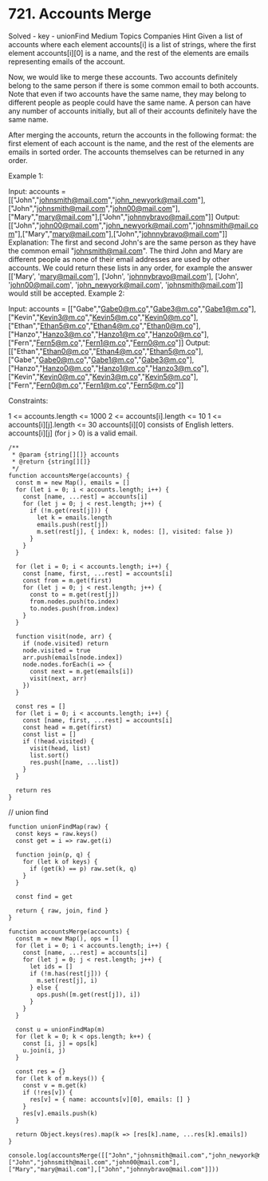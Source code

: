 # 721. Accounts Merge

Solved - key - unionFind
Medium
Topics
Companies
Hint
Given a list of accounts where each element accounts[i] is a list of strings, where the first element accounts[i][0] is a name, and the rest of the elements are emails representing emails of the account.

Now, we would like to merge these accounts. Two accounts definitely belong to the same person if there is some common email to both accounts. Note that even if two accounts have the same name, they may belong to different people as people could have the same name. A person can have any number of accounts initially, but all of their accounts definitely have the same name.

After merging the accounts, return the accounts in the following format: the first element of each account is the name, and the rest of the elements are emails in sorted order. The accounts themselves can be returned in any order.

Example 1:

Input: accounts = [["John","johnsmith@mail.com","john_newyork@mail.com"],["John","johnsmith@mail.com","john00@mail.com"],["Mary","mary@mail.com"],["John","johnnybravo@mail.com"]]
Output: [["John","john00@mail.com","john_newyork@mail.com","johnsmith@mail.com"],["Mary","mary@mail.com"],["John","johnnybravo@mail.com"]]
Explanation:
The first and second John's are the same person as they have the common email "johnsmith@mail.com".
The third John and Mary are different people as none of their email addresses are used by other accounts.
We could return these lists in any order, for example the answer [['Mary', 'mary@mail.com'], ['John', 'johnnybravo@mail.com'], 
['John', 'john00@mail.com', 'john_newyork@mail.com', 'johnsmith@mail.com']] would still be accepted.
Example 2:

Input: accounts = [["Gabe","Gabe0@m.co","Gabe3@m.co","Gabe1@m.co"],["Kevin","Kevin3@m.co","Kevin5@m.co","Kevin0@m.co"],["Ethan","Ethan5@m.co","Ethan4@m.co","Ethan0@m.co"],["Hanzo","Hanzo3@m.co","Hanzo1@m.co","Hanzo0@m.co"],["Fern","Fern5@m.co","Fern1@m.co","Fern0@m.co"]]
Output: [["Ethan","Ethan0@m.co","Ethan4@m.co","Ethan5@m.co"],["Gabe","Gabe0@m.co","Gabe1@m.co","Gabe3@m.co"],["Hanzo","Hanzo0@m.co","Hanzo1@m.co","Hanzo3@m.co"],["Kevin","Kevin0@m.co","Kevin3@m.co","Kevin5@m.co"],["Fern","Fern0@m.co","Fern1@m.co","Fern5@m.co"]]

Constraints:

1 <= accounts.length <= 1000
2 <= accounts[i].length <= 10
1 <= accounts[i][j].length <= 30
accounts[i][0] consists of English letters.
accounts[i][j] (for j > 0) is a valid email.

```
/**
 * @param {string[][]} accounts
 * @return {string[][]}
 */
function accountsMerge(accounts) {
  const m = new Map(), emails = []
  for (let i = 0; i < accounts.length; i++) {
    const [name, ...rest] = accounts[i]
    for (let j = 0; j < rest.length; j++) {
      if (!m.get(rest[j])) {
        let k = emails.length
        emails.push(rest[j])
        m.set(rest[j], { index: k, nodes: [], visited: false })
      }
    }
  }

  for (let i = 0; i < accounts.length; i++) {
    const [name, first, ...rest] = accounts[i]
    const from = m.get(first)
    for (let j = 0; j < rest.length; j++) {
      const to = m.get(rest[j])
      from.nodes.push(to.index)
      to.nodes.push(from.index)
    }
  }

  function visit(node, arr) {
    if (node.visited) return
    node.visited = true
    arr.push(emails[node.index])
    node.nodes.forEach(i => {
      const next = m.get(emails[i])
      visit(next, arr)
    })
  }

  const res = []
  for (let i = 0; i < accounts.length; i++) {
    const [name, first, ...rest] = accounts[i]
    const head = m.get(first)
    const list = []
    if (!head.visited) {
      visit(head, list)
      list.sort()
      res.push([name, ...list])
    }
  }

  return res
}
```

// union find

```
function unionFindMap(raw) {
  const keys = raw.keys()
  const get = i => raw.get(i)

  function join(p, q) {
    for (let k of keys) {
      if (get(k) == p) raw.set(k, q)
    }
  }

  const find = get

  return { raw, join, find }
}

function accountsMerge(accounts) {
  const m = new Map(), ops = []
  for (let i = 0; i < accounts.length; i++) {
    const [name, ...rest] = accounts[i]
    for (let j = 0; j < rest.length; j++) {
      let ids = []
      if (!m.has(rest[j])) {
        m.set(rest[j], i)
      } else {
        ops.push([m.get(rest[j]), i])
      }
    }
  }

  const u = unionFindMap(m)
  for (let k = 0; k < ops.length; k++) {
    const [i, j] = ops[k]
    u.join(i, j)
  }

  const res = {}
  for (let k of m.keys()) {
    const v = m.get(k)
    if (!res[v]) {
      res[v] = { name: accounts[v][0], emails: [] }
    }
    res[v].emails.push(k)
  }

  return Object.keys(res).map(k => [res[k].name, ...res[k].emails])
}

console.log(accountsMerge([["John","johnsmith@mail.com","john_newyork@mail.com"],["John","johnsmith@mail.com","john00@mail.com"],["Mary","mary@mail.com"],["John","johnnybravo@mail.com"]]))

```
